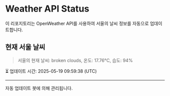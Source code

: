
# Weather API Status

이 리포지토리는 OpenWeather API를 사용하여 서울의 날씨 정보를 자동으로 업데이트합니다.

## 현재 서울 날씨
> 서울의 현재 날씨: broken clouds, 온도: 17.76°C, 습도: 94%

⏳ 업데이트 시간: 2025-05-19 09:59:38 (UTC)

---
자동 업데이트 봇에 의해 관리됩니다.
